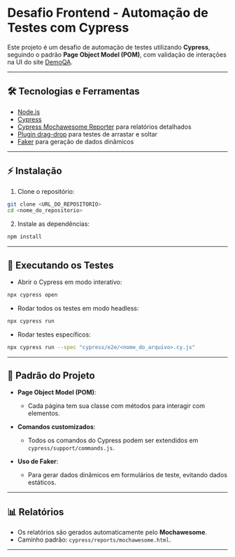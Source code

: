 # Desafio Frontend - Automação de Testes com Cypress

Este projeto é um desafio de automação de testes utilizando **Cypress**, seguindo o padrão **Page Object Model (POM)**, com validação de interações na UI do site [DemoQA](https://demoqa.com).

---

## 🛠 Tecnologias e Ferramentas

* [Node.js](https://nodejs.org/)
* [Cypress](https://www.cypress.io/)
* [Cypress Mochawesome Reporter](https://www.npmjs.com/package/cypress-mochawesome-reporter) para relatórios detalhados
* [Plugin drag-drop](https://github.com/4teamwork/cypress-drag-drop) para testes de arrastar e soltar
* [Faker](https://www.npmjs.com/package/@faker-js/faker) para geração de dados dinâmicos

---

## ⚡ Instalação

1. Clone o repositório:

```bash
git clone <URL_DO_REPOSITORIO>
cd <nome_do_repositorio>
```

2. Instale as dependências:

```bash
npm install
```

---

## 🚀 Executando os Testes

* Abrir o Cypress em modo interativo:

```bash
npx cypress open
```

* Rodar todos os testes em modo headless:

```bash
npx cypress run
```

* Rodar testes específicos:

```bash
npx cypress run --spec "cypress/e2e/<nome_do_arquivo>.cy.js"
```

---

## 📌 Padrão do Projeto

* **Page Object Model (POM)**:

  * Cada página tem sua classe com métodos para interagir com elementos.

* **Comandos customizados**:

  * Todos os comandos do Cypress podem ser extendidos em `cypress/support/commands.js`.

* **Uso de Faker**:

  * Para gerar dados dinâmicos em formulários de teste, evitando dados estáticos.

---


## 📊 Relatórios

* Os relatórios são gerados automaticamente pelo **Mochawesome**.
* Caminho padrão: `cypress/reports/mochawesome.html`.

---